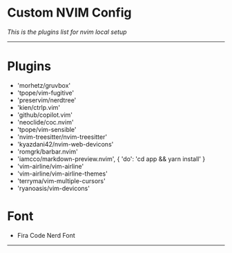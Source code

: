 # Custom NVIM Config

_This is the plugins list for nvim local setup_


---

# Plugins
- 'morhetz/gruvbox'
- 'tpope/vim-fugitive'
- 'preservim/nerdtree'
- 'kien/ctrlp.vim'
- 'github/copilot.vim'
- 'neoclide/coc.nvim'
- 'tpope/vim-sensible'
- 'nvim-treesitter/nvim-treesitter'
- 'kyazdani42/nvim-web-devicons'
- 'romgrk/barbar.nvim'
- 'iamcco/markdown-preview.nvim', { 'do': 'cd app && yarn install' }
- 'vim-airline/vim-airline'
- 'vim-airline/vim-airline-themes'
- 'terryma/vim-multiple-cursors'
- 'ryanoasis/vim-devicons'

# Font
- Fira Code Nerd Font
---
